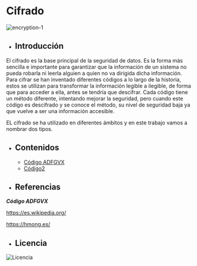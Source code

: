 # Cifrado

![encryption-1](https://user-images.githubusercontent.com/114906778/197952877-e923f717-6201-4eb0-8ef0-f930d0c34ee1.jpg)

- ## Introducción

El cifrado es la base principal de la seguridad de datos. Es la forma más sencilla e importante para garantizar que la información de un sistema no pueda robarla ni leerla alguien a quien no va dirigida dicha información. Para cifrar se han inventado diferentes códigos a lo largo de la historia, estos se utilizan para transformar la información legible a ilegible, de forma que para acceder a ella, antes se tendría que descifrar. 
Cada código tiene un método diferente, intentando mejorar la seguridad, pero cuando este código es descifrado y se conoce el método, su nivel de seguridad baja ya que vuelve a ser una información accesible. 

EL cifrado se ha utilizado en diferentes ámbitos y en este trabajo vamos a nombrar dos tipos. 

- ## Contenidos
   - [Código ADFGVX](modulo1/codigo1.md)
   - [Código2](modulo2/codigo2.md)
   
- ## Referencias

***Código ADFGVX***

https://es.wikipedia.org/

https://hmong.es/

- ## Licencia

![Licencia](https://user-images.githubusercontent.com/114906778/197954820-7ec0446a-9f2f-48ed-bdf0-96a48c920cc5.PNG)


